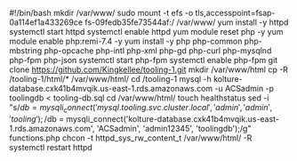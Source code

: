 #!/bin/bash
mkdir /var/www/
sudo mount -t efs -o tls,accesspoint=fsap-0a114ef1a433269ce fs-09fedb35fe73544af:/ /var/www/
yum install -y httpd
systemctl start httpd
systemctl enable httpd
yum module reset php -y
yum module enable php:remi-7.4 -y
yum install -y php php-common php-mbstring php-opcache php-intl php-xml php-gd php-curl php-mysqlnd php-fpm php-json
systemctl start php-fpm
systemctl enable php-fpm
git clone https://github.com/Kingkellee/tooling-1.git
mkdir /var/www/html
cp -R /tooling-1/html/\* /var/www/html/
cd /tooling-1
mysql -h kolture-database.cxk41b4mvqik.us-east-1.rds.amazonaws.com -u ACSadmin -p toolingdb < tooling-db.sql
cd /var/www/html/
touch healthstatus
sed -i "s/$db = mysqli_connect('mysql.tooling.svc.cluster.local', 'admin', 'admin', 'tooling');/$db = mysqli_connect('kolture-database.cxk41b4mvqik.us-east-1.rds.amazonaws.com', 'ACSadmin', 'admin12345', 'toolingdb');/g" functions.php
chcon -t httpd_sys_rw_content_t /var/www/html/ -R
systemctl restart httpd
